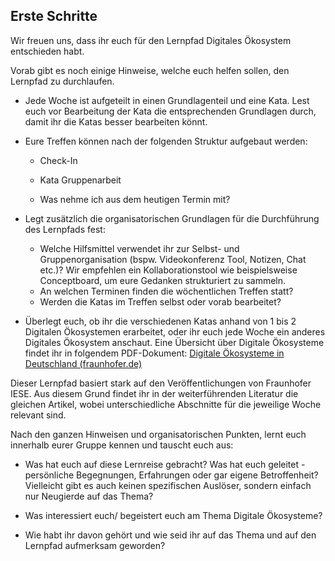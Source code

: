 ## Erste Schritte

Wir freuen uns, dass ihr euch für den Lernpfad Digitales Ökosystem entschieden habt.

Vorab gibt es noch einige Hinweise, welche euch helfen sollen, den Lernpfad zu durchlaufen. 

- Jede Woche ist aufgeteilt in einen Grundlagenteil und eine Kata. Lest euch vor Bearbeitung der Kata die entsprechenden Grundlagen durch, damit ihr die Katas besser bearbeiten könnt. 

- Eure Treffen können nach der folgenden Struktur aufgebaut werden:
  
  - Check-In
  
  - Kata Gruppenarbeit
  
  - Was nehme ich aus dem heutigen Termin mit?

- Legt zusätzlich die organisatorischen Grundlagen für die Durchführung des Lernpfads fest:
  
  - Welche Hilfsmittel verwendet ihr zur Selbst- und Gruppenorganisation (bspw. Videokonferenz Tool, Notizen, Chat etc.)? Wir empfehlen ein Kollaborationstool wie beispielsweise Conceptboard, um eure Gedanken strukturiert zu sammeln.
  - An welchen Terminen finden die wöchentlichen Treffen statt?
  - Werden die Katas im Treffen selbst oder vorab bearbeitet?

- Überlegt euch, ob ihr die verschiedenen Katas anhand von 1 bis 2 Digitalen Ökosystemen erarbeitet, oder ihr euch jede Woche ein anderes Digitales Ökosystem anschaut. Eine Übersicht über Digitale Ökosysteme findet ihr in folgendem PDF-Dokument: [Digitale Ökosysteme in Deutschland (fraunhofer.de)](https://www.iese.fraunhofer.de/content/dam/iese/dokumente/media/studien/studie-digitale-oekosysteme-in-deutschland-fraunhofer-iese.pdf)

Dieser Lernpfad basiert stark auf den Veröffentlichungen von Fraunhofer IESE. Aus diesem Grund findet ihr in der weiterführenden Literatur die gleichen Artikel, wobei unterschiedliche Abschnitte für die jeweilige Woche relevant sind.

Nach den ganzen Hinweisen und organisatorischen Punkten, lernt euch innerhalb eurer Gruppe kennen und tauscht euch aus:

- Was hat euch auf diese Lernreise gebracht? Was hat euch geleitet - persönliche Begegnungen, Erfahrungen oder gar eigene Betroffenheit? Vielleicht gibt es auch keinen spezifischen Auslöser, sondern einfach nur Neugierde auf das Thema? 

- Was interessiert euch/ begeistert euch am Thema Digitale Ökosysteme? 

- Wie habt ihr davon gehört und wie seid ihr auf das Thema und auf den Lernpfad aufmerksam geworden?
